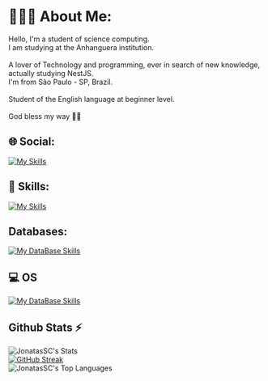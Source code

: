 # 🙇🏽‍♂️ About Me:
Hello, I'm a student of science computing. <br>I am studying at the Anhanguera institution.<br><br>A lover of Technology and programming, ever in search of new knowledge, actually studying NestJS.<br>I'm from São Paulo - SP, Brazil.<br><br>Student of the English language at beginner level.<br><br>God bless my way 🙏🏽 <br>


## 🌐 Social:
[![My Skills](https://skillicons.dev/icons?i=linkedin)](https://linkedin.com/in/jhowatassc) 


## 🚀 Skills:
[![My Skills](https://skillicons.dev/icons?i=js,ts,py,tailwind,nodejs,nestjs,nextjs,react,express,cypresslinux,bash,aws,postman,docker,grafana&perline=10)](https://skillicons.dev)

## Databases:
[![My DataBase Skills](https://skillicons.dev/icons?i=sqlite,postgres,mysql)](https://skillicons.dev)

## 💻 OS
[![My DataBase Skills](https://skillicons.dev/icons?i=debian,arch)](https://skillicons.dev)

## Github Stats ⚡
![JonatasSC's Stats](https://github-readme-stats.vercel.app/api?username=JonatasSC&theme=blueberry&show_icons=true&hide_border=true&count_private=true) <br>
[![GitHub Streak](https://github-readme-streak-stats.herokuapp.com?user=JonatasSC&theme=blueberry&hide_border=true&short_numbers=true)](https://git.io/streak-stats) <br>
![JonatasSC's Top Languages](https://github-readme-stats.vercel.app/api/top-langs/?username=JonatasSC&theme=blueberry&show_icons=true&hide_border=true&layout=compact)
